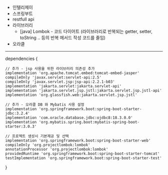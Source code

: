 + 인텔리제이 <Br>
+ 스프링부트 <Br>
+ restfull api <Br>
+ 라이브러리
	+ [java] Lombok - 코드 다이어트 (라이브러리로 반복되는 getter, setter, toString .. 등의 반복 메서드 작성 코드를 줄임)
+ 오라클 <Br>

---

dependencies {

	// 추가 - jsp 사용을 위한 라이브러리 의존성 추가
	implementation 'org.apache.tomcat.embed:tomcat-embed-jasper'
	compileOnly 'javax.servlet:servlet-api:2.5'
	compileOnly 'javax.servlet.jsp:jsp-api:2.2.1-b03'
	implementation 'jakarta.servlet:jakarta.servlet-api'
	implementation 'jakarta.servlet.jsp.jstl:jakarta.servlet.jsp.jstl-api'
	implementation 'org.glassfish.web:jakarta.servlet.jsp.jstl'

	// 추가 - 오라클 DB 와 Mybatis 사용 설정
	implementation 'org.springframework.boot:spring-boot-starter-jdbc:3.2.4'
	implementation 'com.oracle.database.jdbc:ojdbc8:18.3.0.0'
	implementation 'org.mybatis.spring.boot:mybatis-spring-boot-starter:3.0.3'

	// 프로젝트 생성시 기본제공 및 선택
	implementation 'org.springframework.boot:spring-boot-starter-web'
	compileOnly 'org.projectlombok:lombok'
	annotationProcessor 'org.projectlombok:lombok'
	providedRuntime 'org.springframework.boot:spring-boot-starter-tomcat'
	testImplementation 'org.springframework.boot:spring-boot-starter-test'
	
}
